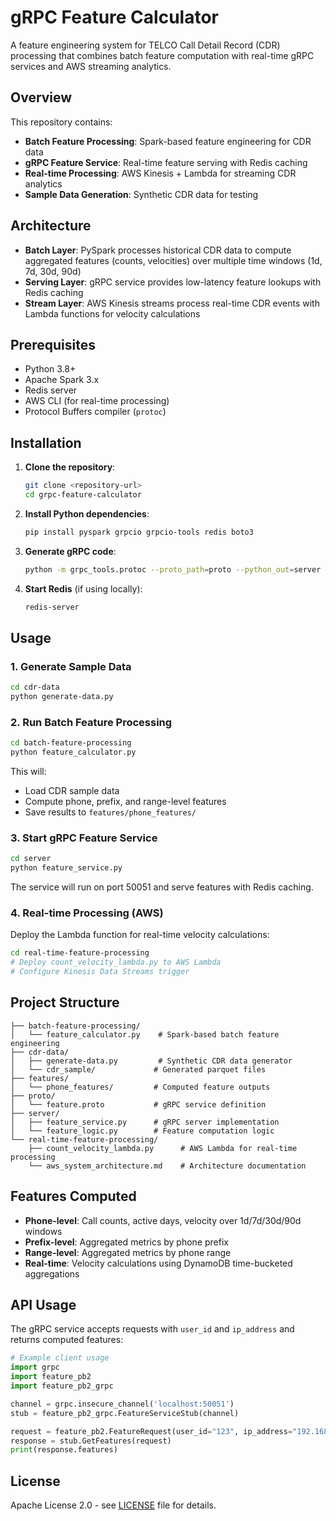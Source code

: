 # gRPC Feature Calculator

A feature engineering system for TELCO Call Detail Record (CDR) processing that combines batch feature computation with real-time gRPC services and AWS streaming analytics.

## Overview

This repository contains:
- **Batch Feature Processing**: Spark-based feature engineering for CDR data
- **gRPC Feature Service**: Real-time feature serving with Redis caching
- **Real-time Processing**: AWS Kinesis + Lambda for streaming CDR analytics
- **Sample Data Generation**: Synthetic CDR data for testing

## Architecture

- **Batch Layer**: PySpark processes historical CDR data to compute aggregated features (counts, velocities) over multiple time windows (1d, 7d, 30d, 90d)
- **Serving Layer**: gRPC service provides low-latency feature lookups with Redis caching
- **Stream Layer**: AWS Kinesis streams process real-time CDR events with Lambda functions for velocity calculations

## Prerequisites

- Python 3.8+
- Apache Spark 3.x
- Redis server
- AWS CLI (for real-time processing)
- Protocol Buffers compiler (`protoc`)

## Installation

1. **Clone the repository**:
   ```bash
   git clone <repository-url>
   cd grpc-feature-calculator
   ```

2. **Install Python dependencies**:
   ```bash
   pip install pyspark grpcio grpcio-tools redis boto3
   ```

3. **Generate gRPC code**:
   ```bash
   python -m grpc_tools.protoc --proto_path=proto --python_out=server --grpc_python_out=server proto/feature.proto
   ```

4. **Start Redis** (if using locally):
   ```bash
   redis-server
   ```

## Usage

### 1. Generate Sample Data

```bash
cd cdr-data
python generate-data.py
```

### 2. Run Batch Feature Processing

```bash
cd batch-feature-processing
python feature_calculator.py
```
This will:
- Load CDR sample data
- Compute phone, prefix, and range-level features
- Save results to `features/phone_features/`

### 3. Start gRPC Feature Service

```bash
cd server
python feature_service.py
```
The service will run on port 50051 and serve features with Redis caching.

### 4. Real-time Processing (AWS)

Deploy the Lambda function for real-time velocity calculations:
```bash
cd real-time-feature-processing
# Deploy count_velocity_lambda.py to AWS Lambda
# Configure Kinesis Data Streams trigger
```

## Project Structure

```
├── batch-feature-processing/
│   └── feature_calculator.py    # Spark-based batch feature engineering
├── cdr-data/
│   ├── generate-data.py         # Synthetic CDR data generator
│   └── cdr_sample/             # Generated parquet files
├── features/
│   └── phone_features/         # Computed feature outputs
├── proto/
│   └── feature.proto           # gRPC service definition
├── server/
│   ├── feature_service.py      # gRPC server implementation
│   └── feature_logic.py        # Feature computation logic
└── real-time-feature-processing/
    ├── count_velocity_lambda.py      # AWS Lambda for real-time processing
    └── aws_system_architecture.md    # Architecture documentation
```

## Features Computed

- **Phone-level**: Call counts, active days, velocity over 1d/7d/30d/90d windows
- **Prefix-level**: Aggregated metrics by phone prefix
- **Range-level**: Aggregated metrics by phone range
- **Real-time**: Velocity calculations using DynamoDB time-bucketed aggregations

## API Usage

The gRPC service accepts requests with `user_id` and `ip_address` and returns computed features:

```python
# Example client usage
import grpc
import feature_pb2
import feature_pb2_grpc

channel = grpc.insecure_channel('localhost:50051')
stub = feature_pb2_grpc.FeatureServiceStub(channel)

request = feature_pb2.FeatureRequest(user_id="123", ip_address="192.168.1.1")
response = stub.GetFeatures(request)
print(response.features)
```

## License

Apache License 2.0 - see [LICENSE](LICENSE) file for details.
